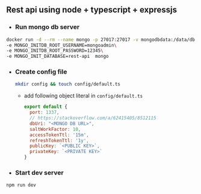 ## Rest api using node + typescript + expressjs

- ### Run mongo db server

```bash
docker run -d --rm --name mongo -p 27017:27017 -v mongodbdata:/data/db \
-e MONGO_INITDB_ROOT_USERNAME=mongoadmin\
-e MONGO_INITDB_ROOT_PASSWORD=12345\
-e MONGO_INIT_DATABASE=rest-api  mongo
```

- ### Create config file

    ```bash
    mkdir config && touch config/default.ts
    ```
    - add following object literal in `config/default.ts`
      ```javascript
      export default {
        port: 1337,
        // https://stackoverflow.com/a/62415405/8512115
        dbUri: "<MONGO DB URL>",
        saltWorkFactor: 10,
        accessTokenTtl: '15m',
        refreshTokenTtl: '1y',
        publicKey: `<PUBLIC KEY>`,
        privateKey: `<PRIVATE KEY>`
      }
      ```

- ### Start dev server

```bash
npm run dev
```
